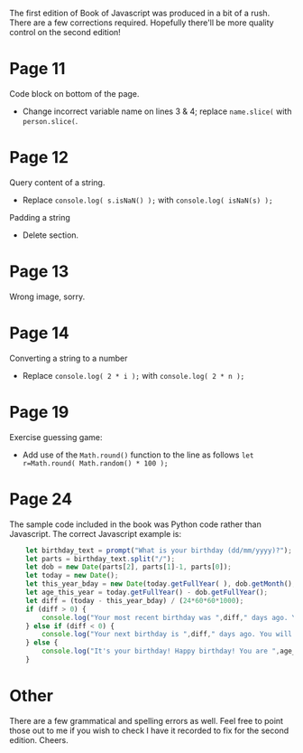<!-- TITLE: Book of Javascript: Corrections -->
<!-- SUBTITLE: Corrections to my Book of Javascript -->

The first edition of Book of Javascript was produced in a bit of a rush. There are a few corrections required. Hopefully there'll be more quality control on the second edition!
# Page 11
Code block on bottom of the page. 

* Change incorrect variable name on lines 3 & 4; replace `name.slice(` with `person.slice(`.

# Page 12
Query content of a string.  

* Replace  `console.log( s.isNaN() );` with `console.log( isNaN(s) );`

Padding a string

* Delete section.

# Page 13
Wrong image, sorry.

# Page 14
Converting a string to a number

* Replace `console.log( 2 * i );` with `console.log( 2 * n );`

# Page 19
Exercise guessing game:

* Add use of the `Math.round()` function to the line as follows `let r=Math.round( Math.random() * 100 );`

# Page 24

The sample code included in the book was Python code rather than Javascript. The correct Javascript example is:

```javascript
    let birthday_text = prompt("What is your birthday (dd/mm/yyyy)?");
    let parts = birthday_text.split("/");
    let dob = new Date(parts[2], parts[1]-1, parts[0]);
    let today = new Date();
    let this_year_bday = new Date(today.getFullYear( ), dob.getMonth(), dob.getDay());
    let age_this_year = today.getFullYear() - dob.getFullYear();
    let diff = (today - this_year_bday) / (24*60*60*1000);
    if (diff > 0) {
        console.log("Your most recent birthday was ",diff," days ago. You turned ",age_this_year);
    } else if (diff < 0) {
        console.log("Your next birthday is ",diff," days ago. You will turn ",age_this_year);
    } else {
        console.log("It's your birthday! Happy birthday! You are ",age_this_year);
    }
```

# Other
There are a few grammatical and spelling errors as well. Feel free to point those out to me if you wish to check I have it recorded to fix for the second edition. Cheers.
